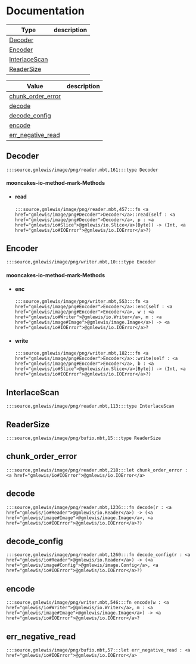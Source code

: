 # Documentation
|Type|description|
|---|---|
|[Decoder](#Decoder)||
|[Encoder](#Encoder)||
|[InterlaceScan](#InterlaceScan)||
|[ReaderSize](#ReaderSize)||

|Value|description|
|---|---|
|[chunk\_order\_error](#chunk_order_error)||
|[decode](#decode)||
|[decode\_config](#decode_config)||
|[encode](#encode)||
|[err\_negative\_read](#err_negative_read)||

## Decoder

```moonbit
:::source,gmlewis/image/png/reader.mbt,161:::type Decoder
```


#### mooncakes-io-method-mark-Methods
- #### read
  ```moonbit
  :::source,gmlewis/image/png/reader.mbt,457:::fn <a href="gmlewis/image/png#Decoder">Decoder</a>::read(self : <a href="gmlewis/image/png#Decoder">Decoder</a>, p : <a href="gmlewis/io#Slice">@gmlewis/io.Slice</a>[Byte]) -> (Int, <a href="gmlewis/io#IOError">@gmlewis/io.IOError</a>?)
  ```
  > 

## Encoder

```moonbit
:::source,gmlewis/image/png/writer.mbt,10:::type Encoder
```


#### mooncakes-io-method-mark-Methods
- #### enc
  ```moonbit
  :::source,gmlewis/image/png/writer.mbt,553:::fn <a href="gmlewis/image/png#Encoder">Encoder</a>::enc(self : <a href="gmlewis/image/png#Encoder">Encoder</a>, w : <a href="gmlewis/io#Writer">@gmlewis/io.Writer</a>, m : <a href="gmlewis/image#Image">@gmlewis/image.Image</a>) -> <a href="gmlewis/io#IOError">@gmlewis/io.IOError</a>?
  ```
  > 
- #### write
  ```moonbit
  :::source,gmlewis/image/png/writer.mbt,182:::fn <a href="gmlewis/image/png#Encoder">Encoder</a>::write(self : <a href="gmlewis/image/png#Encoder">Encoder</a>, b : <a href="gmlewis/io#Slice">@gmlewis/io.Slice</a>[Byte]) -> (Int, <a href="gmlewis/io#IOError">@gmlewis/io.IOError</a>?)
  ```
  > 

## InterlaceScan

```moonbit
:::source,gmlewis/image/png/reader.mbt,113:::type InterlaceScan
```


## ReaderSize

```moonbit
:::source,gmlewis/image/png/bufio.mbt,15:::type ReaderSize
```


## chunk\_order\_error

```moonbit
:::source,gmlewis/image/png/reader.mbt,218:::let chunk_order_error : <a href="gmlewis/io#IOError">@gmlewis/io.IOError</a>
```


## decode

```moonbit
:::source,gmlewis/image/png/reader.mbt,1236:::fn decode(r : <a href="gmlewis/io#Reader">@gmlewis/io.Reader</a>) -> (<a href="gmlewis/image#Image">@gmlewis/image.Image</a>, <a href="gmlewis/io#IOError">@gmlewis/io.IOError</a>?)
```


## decode\_config

```moonbit
:::source,gmlewis/image/png/reader.mbt,1260:::fn decode_config(r : <a href="gmlewis/io#Reader">@gmlewis/io.Reader</a>) -> (<a href="gmlewis/image#Config">@gmlewis/image.Config</a>, <a href="gmlewis/io#IOError">@gmlewis/io.IOError</a>?)
```


## encode

```moonbit
:::source,gmlewis/image/png/writer.mbt,546:::fn encode(w : <a href="gmlewis/io#Writer">@gmlewis/io.Writer</a>, m : <a href="gmlewis/image#Image">@gmlewis/image.Image</a>) -> <a href="gmlewis/io#IOError">@gmlewis/io.IOError</a>?
```


## err\_negative\_read

```moonbit
:::source,gmlewis/image/png/bufio.mbt,57:::let err_negative_read : <a href="gmlewis/io#IOError">@gmlewis/io.IOError</a>
```

